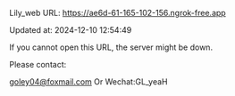 Lily_web URL: https://ae6d-61-165-102-156.ngrok-free.app

Updated at: 2024-12-10 12:54:49

If you cannot open this URL, the server might be down.

Please contact: 

goley04@foxmail.com Or Wechat:GL_yeaH